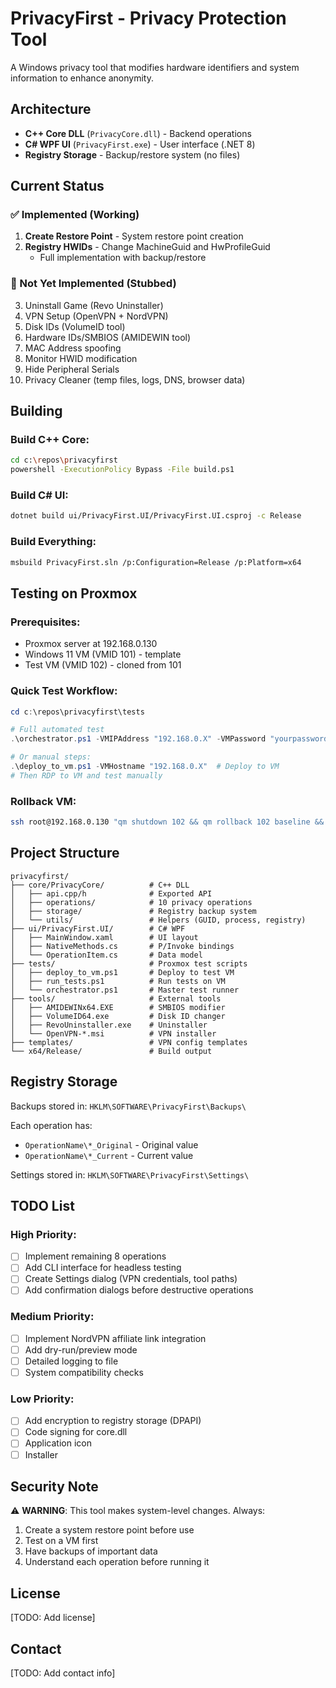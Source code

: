 # PrivacyFirst - Privacy Protection Tool

A Windows privacy tool that modifies hardware identifiers and system information to enhance anonymity.

## Architecture

- **C++ Core DLL** (`PrivacyCore.dll`) - Backend operations
- **C# WPF UI** (`PrivacyFirst.exe`) - User interface (.NET 8)
- **Registry Storage** - Backup/restore system (no files)

## Current Status

### ✅ Implemented (Working)
1. **Create Restore Point** - System restore point creation
2. **Registry HWIDs** - Change MachineGuid and HwProfileGuid
   - Full implementation with backup/restore

### 🚧 Not Yet Implemented (Stubbed)
3. Uninstall Game (Revo Uninstaller)
4. VPN Setup (OpenVPN + NordVPN)
5. Disk IDs (VolumeID tool)
6. Hardware IDs/SMBIOS (AMIDEWIN tool)
7. MAC Address spoofing
8. Monitor HWID modification
9. Hide Peripheral Serials
10. Privacy Cleaner (temp files, logs, DNS, browser data)

## Building

### Build C++ Core:
```bash
cd c:\repos\privacyfirst
powershell -ExecutionPolicy Bypass -File build.ps1
```

### Build C# UI:
```bash
dotnet build ui/PrivacyFirst.UI/PrivacyFirst.UI.csproj -c Release
```

### Build Everything:
```bash
msbuild PrivacyFirst.sln /p:Configuration=Release /p:Platform=x64
```

## Testing on Proxmox

### Prerequisites:
- Proxmox server at 192.168.0.130
- Windows 11 VM (VMID 101) - template
- Test VM (VMID 102) - cloned from 101

### Quick Test Workflow:
```powershell
cd c:\repos\privacyfirst\tests

# Full automated test
.\orchestrator.ps1 -VMIPAddress "192.168.0.X" -VMPassword "yourpassword"

# Or manual steps:
.\deploy_to_vm.ps1 -VMHostname "192.168.0.X"  # Deploy to VM
# Then RDP to VM and test manually
```

### Rollback VM:
```bash
ssh root@192.168.0.130 "qm shutdown 102 && qm rollback 102 baseline && qm start 102"
```

## Project Structure

```
privacyfirst/
├── core/PrivacyCore/          # C++ DLL
│   ├── api.cpp/h              # Exported API
│   ├── operations/            # 10 privacy operations
│   ├── storage/               # Registry backup system
│   └── utils/                 # Helpers (GUID, process, registry)
├── ui/PrivacyFirst.UI/        # C# WPF
│   ├── MainWindow.xaml        # UI layout
│   ├── NativeMethods.cs       # P/Invoke bindings
│   └── OperationItem.cs       # Data model
├── tests/                     # Proxmox test scripts
│   ├── deploy_to_vm.ps1       # Deploy to test VM
│   ├── run_tests.ps1          # Run tests on VM
│   └── orchestrator.ps1       # Master test runner
├── tools/                     # External tools
│   ├── AMIDEWINx64.EXE        # SMBIOS modifier
│   ├── VolumeID64.exe         # Disk ID changer
│   ├── RevoUninstaller.exe    # Uninstaller
│   └── OpenVPN-*.msi          # VPN installer
├── templates/                 # VPN config templates
└── x64/Release/               # Build output
```

## Registry Storage

Backups stored in: `HKLM\SOFTWARE\PrivacyFirst\Backups\`

Each operation has:
- `OperationName\*_Original` - Original value
- `OperationName\*_Current` - Current value

Settings stored in: `HKLM\SOFTWARE\PrivacyFirst\Settings\`

## TODO List

### High Priority:
- [ ] Implement remaining 8 operations
- [ ] Add CLI interface for headless testing
- [ ] Create Settings dialog (VPN credentials, tool paths)
- [ ] Add confirmation dialogs before destructive operations

### Medium Priority:
- [ ] Implement NordVPN affiliate link integration
- [ ] Add dry-run/preview mode
- [ ] Detailed logging to file
- [ ] System compatibility checks

### Low Priority:
- [ ] Add encryption to registry storage (DPAPI)
- [ ] Code signing for core.dll
- [ ] Application icon
- [ ] Installer

## Security Note

⚠️ **WARNING**: This tool makes system-level changes. Always:
1. Create a system restore point before use
2. Test on a VM first
3. Have backups of important data
4. Understand each operation before running it

## License

[TODO: Add license]

## Contact

[TODO: Add contact info]
